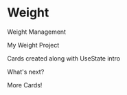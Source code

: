 # Weight

Weight Management

My Weight Project 

Cards created along with UseState intro

What's next?

More Cards!